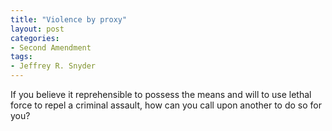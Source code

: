 ```yaml
---
title: "Violence by proxy"
layout: post
categories:
- Second Amendment
tags:
- Jeffrey R. Snyder
---
```


If you believe it reprehensible to possess the means and will to use lethal force to repel a criminal assault, how can you call upon another to do so for you?